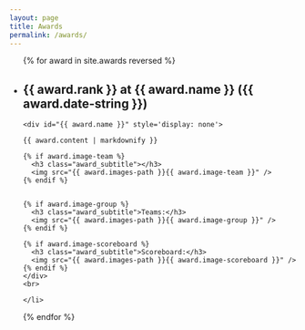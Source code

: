 ```yaml
---
layout: page
title: Awards
permalink: /awards/
---
```


<section>
  <ul>
  {% for award in site.awards reversed %}
    <li>
    <h2 class="award_title" onclick="showDiv('{{ award.name }}')">
      {{ award.rank }} at {{ award.name }} ({{ award.date-string }})
    </h2>

    <div id="{{ award.name }}" style='display: none'>

    {{ award.content | markdownify }}

    {% if award.image-team %}
      <h3 class="award_subtitle"></h3>
      <img src="{{ award.images-path }}{{ award.image-team }}" />
    {% endif %}


    {% if award.image-group %}
      <h3 class="award_subtitle">Teams:</h3>
      <img src="{{ award.images-path }}{{ award.image-group }}" />
    {% endif %}

    {% if award.image-scoreboard %}
      <h3 class="award_subtitle">Scoreboard:</h3>
      <img src="{{ award.images-path }}{{ award.image-scoreboard }}" />
    {% endif %}
    </div>
    <br>

    </li>

  {% endfor %}
  </ul>
</section>